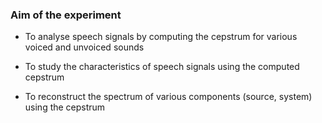### Aim of the experiment

- To analyse speech signals by computing the cepstrum for various voiced and unvoiced sounds

- To study the characteristics of speech signals using the computed cepstrum

- To reconstruct the spectrum of various components (source, system) using the cepstrum


